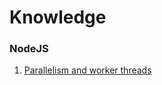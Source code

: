 # Knowledge

### NodeJS
1. [Parallelism and worker threads](https://deepsource.com/blog/nodejs-worker-threads)
